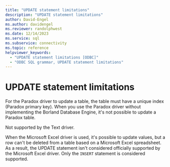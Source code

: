 ```yaml
---
title: "UPDATE statement limitations"
description: "UPDATE statement limitations"
author: David-Engel
ms.author: davidengel
ms.reviewer: randolphwest
ms.date: 12/14/2023
ms.service: sql
ms.subservice: connectivity
ms.topic: reference
helpviewer_keywords:
  - "UPDATE statement limitations [ODBC]"
  - "ODBC SQL grammar, UPDATE statement limitations"
---
```

# UPDATE statement limitations

For the Paradox driver to update a table, the table must have a unique index (Paradox primary key). When you use the Paradox driver without implementing the Borland Database Engine, it's not possible to update a Paradox table.

Not supported by the Text driver.

When the Microsoft Excel driver is used, it's possible to update values, but a row can't be deleted from a table based on a Microsoft Excel spreadsheet. As a result, the UPDATE statement isn't considered officially supported by the Microsoft Excel driver. Only the `INSERT` statement is considered supported.
